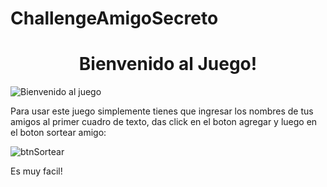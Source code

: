 # ChallengeAmigoSecreto

<h1 align="center"> Bienvenido al Juego! </h1>

<center> </center>


![Bienvenido al juego](https://github.com/user-attachments/assets/7c03d438-316e-4eee-8247-a0b37be93155)

Para usar este juego simplemente tienes que ingresar los nombres de tus amigos al primer cuadro de texto, das click en el boton agregar y luego en el boton sortear amigo:

![btnSortear](https://github.com/user-attachments/assets/2bfc2504-f021-46a8-8b98-5244e312062d)

Es muy facil!
</p1>
